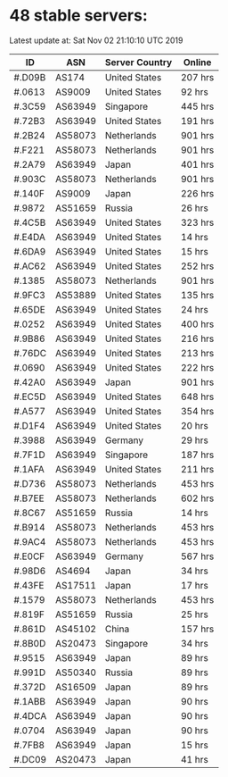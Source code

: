 # 48 stable servers:

Latest update at: Sat Nov 02 21:10:10 UTC 2019

| ID | ASN | Server Country | Online |
| -- | --- | -------------- | ------ |
| #.D09B | AS174 | United States | 207 hrs |
| #.0613 | AS9009 | United States | 92 hrs |
| #.3C59 | AS63949 | Singapore | 445 hrs |
| #.72B3 | AS63949 | United States | 191 hrs |
| #.2B24 | AS58073 | Netherlands | 901 hrs |
| #.F221 | AS58073 | Netherlands | 901 hrs |
| #.2A79 | AS63949 | Japan | 401 hrs |
| #.903C | AS58073 | Netherlands | 901 hrs |
| #.140F | AS9009 | Japan | 226 hrs |
| #.9872 | AS51659 | Russia | 26 hrs |
| #.4C5B | AS63949 | United States | 323 hrs |
| #.E4DA | AS63949 | United States | 14 hrs |
| #.6DA9 | AS63949 | United States | 15 hrs |
| #.AC62 | AS63949 | United States | 252 hrs |
| #.1385 | AS58073 | Netherlands | 901 hrs |
| #.9FC3 | AS53889 | United States | 135 hrs |
| #.65DE | AS63949 | United States | 24 hrs |
| #.0252 | AS63949 | United States | 400 hrs |
| #.9B86 | AS63949 | United States | 216 hrs |
| #.76DC | AS63949 | United States | 213 hrs |
| #.0690 | AS63949 | United States | 222 hrs |
| #.42A0 | AS63949 | Japan | 901 hrs |
| #.EC5D | AS63949 | United States | 648 hrs |
| #.A577 | AS63949 | United States | 354 hrs |
| #.D1F4 | AS63949 | United States | 20 hrs |
| #.3988 | AS63949 | Germany | 29 hrs |
| #.7F1D | AS63949 | Singapore | 187 hrs |
| #.1AFA | AS63949 | United States | 211 hrs |
| #.D736 | AS58073 | Netherlands | 453 hrs |
| #.B7EE | AS58073 | Netherlands | 602 hrs |
| #.8C67 | AS51659 | Russia | 14 hrs |
| #.B914 | AS58073 | Netherlands | 453 hrs |
| #.9AC4 | AS58073 | Netherlands | 453 hrs |
| #.E0CF | AS63949 | Germany | 567 hrs |
| #.98D6 | AS4694 | Japan | 34 hrs |
| #.43FE | AS17511 | Japan | 17 hrs |
| #.1579 | AS58073 | Netherlands | 453 hrs |
| #.819F | AS51659 | Russia | 25 hrs |
| #.861D | AS45102 | China | 157 hrs |
| #.8B0D | AS20473 | Singapore | 34 hrs |
| #.9515 | AS63949 | Japan | 89 hrs |
| #.991D | AS50340 | Russia | 89 hrs |
| #.372D | AS16509 | Japan | 89 hrs |
| #.1ABB | AS63949 | Japan | 90 hrs |
| #.4DCA | AS63949 | Japan | 90 hrs |
| #.0704 | AS63949 | Japan | 90 hrs |
| #.7FB8 | AS63949 | Japan | 15 hrs |
| #.DC09 | AS20473 | Japan | 41 hrs |

